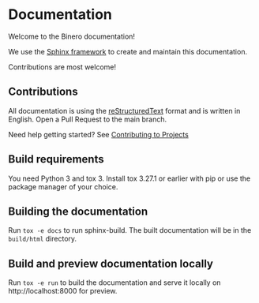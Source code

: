 # Documentation

Welcome to the Binero documentation!

We use the [Sphinx framework](https://www.sphinx-doc.org/en/master/) to create and maintain this documentation.

Contributions are most welcome!

## Contributions

All documentation is using the [reStructuredText](https://www.sphinx-doc.org/en/master/usage/restructuredtext/basics.html) format
and is written in English. Open a Pull Request to the main branch.

Need help getting started? See [Contributing to Projects](https://docs.github.com/en/get-started/quickstart/contributing-to-projects)

## Build requirements

You need Python 3 and tox 3. Install tox 3.27.1 or earlier with pip or use the package manager of your choice.

## Building the documentation

Run ``tox -e docs`` to run sphinx-build. The built documentation
will be in the ``build/html`` directory.

## Build and preview documentation locally

Run ``tox -e run`` to build the documentation and serve it locally
on http://localhost:8000 for preview.
